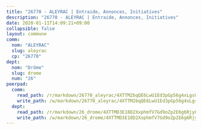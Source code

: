 ```yaml
---
title: "26770 - ALEYRAC | Entraide, Annonces, Initiatives"
description: "26770 - ALEYRAC | Entraide, Annonces, Initiatives"
date: 2020-01-11T14:09:21+09:00
collapsible: false
layout: commune
comm:
  nom: "ALEYRAC"
  slug: aleyrac
  cp: "26770"
dept:
  nom: "Drôme"
  slug: drome
  num: "26"
peerpad:
  comm:
    read_path: /r/markdown/26770_aleyrac/4XTTM2bqQE6LwU1Ed3pGp56g4xLgsURtuGxuTnpN4ynPdUUPh
    write_path: /w/markdown/26770_aleyrac/4XTTM2bqQE6LwU1Ed3pGp56g4xLgsURtuGxuTnpN4ynPdUUPh-K3TgUezELs8jHrxWnscyvkwqeniPU4NXGrR32hhLgPawdcm5wjRmfBnC6TjHeUYAg97x5bvPNkUu5yFkTjPpyggKeoTLRCm3MXj3uvwtDaV8fy4dRB2uEpMi1QcWfUAbNXxqyDtB
  dept:
    read_path: /r/markdown/26_drome/4XTTMD3E18D2XxphmfV7Gd9oZp2E6g6Rjy8yoyyuT4SyeeDZv
    write_path: /w/markdown/26_drome/4XTTMD3E18D2XxphmfV7Gd9oZp2E6g6Rjy8yoyyuT4SyeeDZv-K3TgUGX4nG6FnUgVjDeodHJBzD4Z7jTqAJwquijk1LCW8AWc9CAemuRZDQCZC8aha3sgQcHNRUHizJ1bQGiTeNjxAKKxoxsNxcJ7pjGzQ4icP1ftCA9sHED31LddZbCgpf6zkM4Q
---
```


